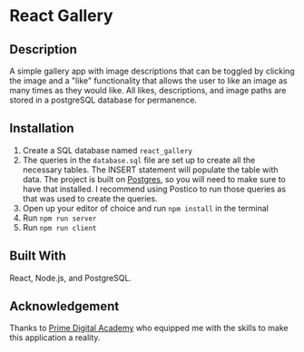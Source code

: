 # React Gallery

## Description

A simple gallery app with image descriptions that can be toggled by clicking the image and a "like" functionality that allows the user to like an image as many times as they would like. All likes, descriptions, and image paths are stored in a postgreSQL database for permanence.

## Installation

1. Create a SQL database named `react_gallery`
2. The queries in the `database.sql` file are set up to create all the necessary tables. The INSERT statement will populate the table with data. The project is built on [Postgres](https://www.postgresql.org/download/), so you will need to make sure to have that installed. I recommend using Postico to run those queries as that was used to create the queries.
3. Open up your editor of choice and run `npm install` in the terminal
4. Run `npm run server` 
5. Run `npm run client`
## Built With

 React, Node.js, and PostgreSQL.

## Acknowledgement
Thanks to [Prime Digital Academy](www.primeacademy.io) who equipped me with the skills to make this application a reality.
